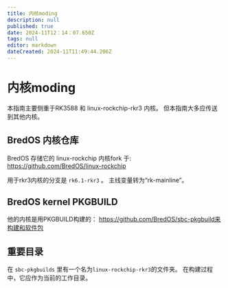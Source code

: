 ```yaml
---
title: 内核moding
description: null
published: true
date: 2024-11T12：14：07.650Z
tags: null
editor: markdown
dateCreated: 2024-11T11:49:44.206Z
---
```


# 内核moding

本指南主要侧重于RK3588 和 linux-rockchip-rkr3 内核。
但本指南大多应传送到其他内核。

## BredOS 内核仓库

BredOS 存储它的 linux-rockchip 内核fork 于:
https://github.com/BredOS/linux-rockchip

用于rkr3内核的分支是 `rk6.1-rkr3` 。
主线变量转为“rk-mainline”。

## BredOS kernel PKGBUILD

他的内核是用PKGBUILD构建的：
https://github.com/BredOS/sbc-pkgbuild来构建和软件包

## 重要目录

在 `sbc-pkgbuilds` 里有一个名为`linux-rockchip-rkr3`的文件夹。
在构建过程中，它应作为当前的工作目录。
